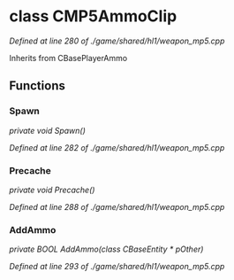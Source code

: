 # class CMP5AmmoClip

*Defined at line 280 of ./game/shared/hl1/weapon_mp5.cpp*

Inherits from CBasePlayerAmmo



## Functions

### Spawn

*private void Spawn()*

*Defined at line 282 of ./game/shared/hl1/weapon_mp5.cpp*

### Precache

*private void Precache()*

*Defined at line 288 of ./game/shared/hl1/weapon_mp5.cpp*

### AddAmmo

*private BOOL AddAmmo(class CBaseEntity * pOther)*

*Defined at line 293 of ./game/shared/hl1/weapon_mp5.cpp*



